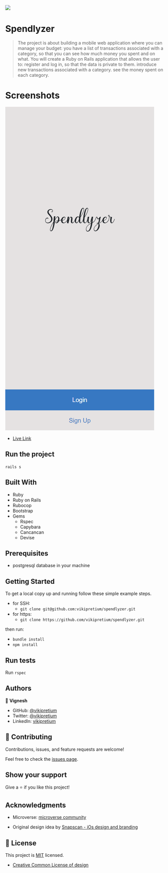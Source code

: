 ![](https://img.shields.io/badge/Microverse-blueviolet)

# Spendlyzer

> The project is about building a mobile web application where you can manage your budget: you have a list of transactions associated with a category, so that you can see how much money you spent and on what. You will create a Ruby on Rails application that allows the user to: register and log in, so that the data is private to them. introduce new transactions associated with a category. see the money spent on each category.

# Screenshots

![splash_screen](./app/assets/images/01_login.png)

- [Live Link](https://rocky-beach-51249.herokuapp.com/)

## Run the project

`rails s`

## Built With

- Ruby
- Ruby on Rails
- Rubocop
- Bootstrap
- Gems
  - Rspec
  - Capybara
  - Cancancan
  - Devise

## Prerequisites

- postgresql database in your machine

## Getting Started

To get a local copy up and running follow these simple example steps.

- for SSH:
  - `git clone git@github.com:vikipretium/spendlyzer.git`
- for https:
  - `git clone https://github.com/vikipretium/spendlyzer.git`

then run:

- `bundle install`
- `npm install`

## Run tests

Run `rspec`

## Authors

👤 **Vignesh**

- GitHub: [@vikipretium](https://github.com/vikipretium)
- Twitter: [@vikipretium](https://twitter.com/vikipretium)
- LinkedIn: [vikipretium](https://linkedin.com/in/vikipretium)

## 🤝 Contributing

Contributions, issues, and feature requests are welcome!

Feel free to check the [issues page](https://github.com/vikipretium/budget-app/issues).

## Show your support

Give a ⭐️ if you like this project!

## Acknowledgments

- Microverse: [microverse community](https://github.com/microverseinc)

- Original design idea by [Snapscan - iOs design and branding](https://www.behance.net/gallery/19759151/Snapscan-iOs-design-and-branding?tracking_source=)

## 📝 License

This project is [MIT](./MIT.md) licensed.

- [Creative Common License of design](https://creativecommons.org/licenses/by-nc/4.0/)
